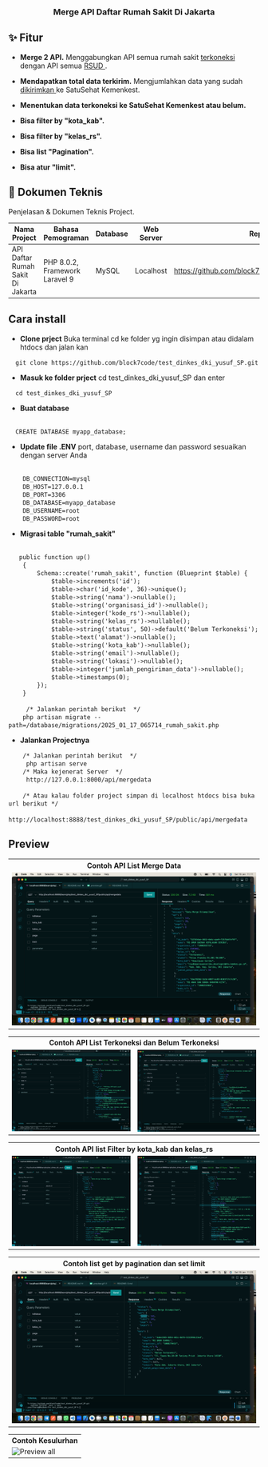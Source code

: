 <h3 align="center">Merge API Daftar Rumah Sakit Di Jakarta</h3>

## ✨ Fitur
- **Merge 2 API.** Menggabungkan API semua rumah sakit [ terkoneksi ](https://dinkes.jakarta.go.id/apps/jp-2024/all-rs-terkoneksi.json) dengan API semua [ RSUD ](https://dinkes.jakarta.go.id/apps/jp-2024/all-rsud.json).

- **Mendapatkan total data terkirim.** Mengjumlahkan data  yang sudah [ dikirimkan ](https://dinkes.jakarta.go.id/apps/jp-2024/transaksi-data-satusehat.json)  ke SatuSehat Kemenkest.

- **Menentukan data terkoneksi ke SatuSehat Kemenkest atau belum.** 

- **Bisa filter by "kota_kab".** 

- **Bisa filter by "kelas_rs".** 

- **Bisa list "Pagination".** 

- **Bisa atur  "limit".** 


## :wrench: Dokumen Teknis

Penjelasan & Dokumen Teknis Project.

| Nama Project | Bahasa Pemograman | Database | Web Server | Repository |
|---- |----|----|----|----|
| API Daftar Rumah Sakit Di Jakarta | PHP 8.0.2, Framework Laravel 9 | MySQL | Localhost | https://github.com/block7code/test_dinkes_dki_yusuf_SP |

## Cara install 

- **Clone prject** Buka terminal cd ke folder yg ingin disimpan atau didalam htdocs dan jalan kan 
```
  git clone https://github.com/block7code/test_dinkes_dki_yusuf_SP.git 
```

- **Masuk ke folder prject** cd test_dinkes_dki_yusuf_SP dan enter
```
  cd test_dinkes_dki_yusuf_SP
```

- **Buat database** 
```mySql

  CREATE DATABASE myapp_database;
```

- **Update file .ENV**  port, database, username dan password sesuaikan dengan server Anda
```laravel
    
    DB_CONNECTION=mysql
    DB_HOST=127.0.0.1
    DB_PORT=3306
    DB_DATABASE=myapp_database 
    DB_USERNAME=root
    DB_PASSWORD=root
```

- **Migrasi table "rumah_sakit"**
```laravel

   public function up()
    {
        Schema::create('rumah_sakit', function (Blueprint $table) {
            $table->increments('id'); 
            $table->char('id_kode', 36)->unique();
            $table->string('nama')->nullable();
            $table->string('organisasi_id')->nullable();
            $table->integer('kode_rs')->nullable();
            $table->string('kelas_rs')->nullable();
            $table->string('status', 50)->default('Belum Terkoneksi');
            $table->text('alamat')->nullable();
            $table->string('kota_kab')->nullable();
            $table->string('email')->nullable();
            $table->string('lokasi')->nullable();
            $table->integer('jumlah_pengiriman_data')->nullable();
            $table->timestamps(0); 
        });
    }

     /* Jalankan perintah berikut  */
    php artisan migrate --path=/database/migrations/2025_01_17_065714_rumah_sakit.php
```

- **Jalankan Projectnya**
```laravel
    /* Jalankan perintah berikut  */
     php artisan serve
    /* Maka kejenerat Server  */
     http://127.0.0.1:8000/api/mergedata

    /* Atau kalau folder project simpan di localhost htdocs bisa buka url berikut */
    http://localhost:8888/test_dinkes_dki_yusuf_SP/public/api/mergedata
```


## Preview 

<table style="width:100%">
  <tr>
    <th>Contoh API List Merge Data</th>
  </tr>
  <tr>
    <td><img width="100%" alt="Contoh Merge Data"   src="/screen/Screenshot1.png"  > </td>
  </tr>
</table>

<table style="width:100%">
  <tr>
    <th  colspan="2">Contoh API List Terkoneksi dan Belum Terkoneksi</th>
  </tr>
  <tr>
    <td><img width="100%" alt="Contoh List Terkoneksi" src="https://raw.githubusercontent.com/block7code/test_dinkes_dki_yusuf_SP/refs/heads/main/screen/Screenshot2.png" > </td>
     <td><img width="100%" alt="Contoh List Belum Terkoneksi"  src="https://raw.githubusercontent.com/block7code/test_dinkes_dki_yusuf_SP/refs/heads/main/screen/Screenshot3.png"  > </td>
  </tr>
 
</table>

<table style="width:100%">
  <tr >
    <th  colspan="2">Contoh API list Filter by kota_kab dan kelas_rs</th>
  </tr>
  <tr>
    <td><img width="100%" alt="Contoh List Terkoneksi" src="https://raw.githubusercontent.com/block7code/test_dinkes_dki_yusuf_SP/refs/heads/main/screen/Screenshot4.png" > </td>
    <td><img width="100%" alt="Contoh List Belum Terkoneksi"  src="https://raw.githubusercontent.com/block7code/test_dinkes_dki_yusuf_SP/refs/heads/main/screen/Screenshot5.png"  > </td>
  </tr>
</table>

<table style="width:100%">
  <tr>
    <th>Contoh list get by pagination dan set limit</th>
  </tr>
  <tr>
    <td><img width="100%" alt="Contoh List Terkoneksi" src="https://raw.githubusercontent.com/block7code/test_dinkes_dki_yusuf_SP/refs/heads/main/screen/Screenshot6.png" > </td>
  </tr>
</table>

<table style="width:100%">
  <tr>
    <th>Contoh Kesulurhan</th>
  </tr>
  <tr>
    <td><img width="100%" alt="Preview all"  src="https://raw.githubusercontent.com/block7code/test_dinkes_dki_yusuf_SP/refs/heads/main/screen/preview-all.gif" > </td>
  </tr>
</table>